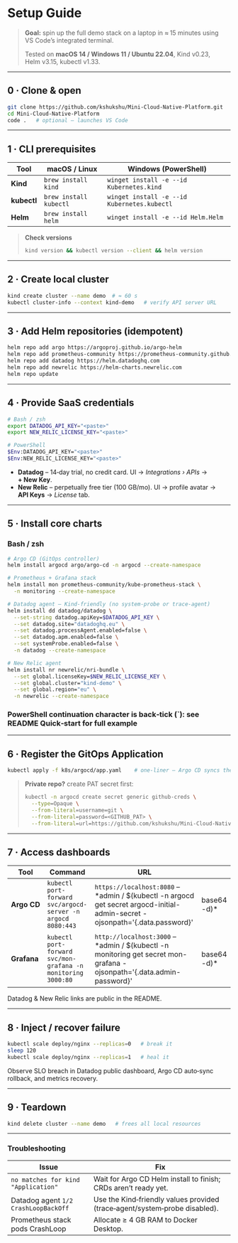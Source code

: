 # Setup Guide

> **Goal:** spin up the full demo stack on a laptop in ≈ 15 minutes using VS Code’s integrated terminal.
>
> Tested on **macOS 14 / Windows 11 / Ubuntu 22.04**, Kind v0.23, Helm v3.15, kubectl v1.33.

---

## 0 · Clone & open

```bash
git clone https://github.com/kshukshu/Mini-Cloud-Native-Platform.git
cd Mini-Cloud-Native-Platform
code .   # optional – launches VS Code
```

---

## 1 · CLI prerequisites

| Tool        | macOS / Linux          | Windows (PowerShell)                        |
| ----------- | ---------------------- | ------------------------------------------- |
| **Kind**    | `brew install kind`    | `winget install -e --id Kubernetes.kind`    |
| **kubectl** | `brew install kubectl` | `winget install -e --id Kubernetes.kubectl` |
| **Helm**    | `brew install helm`    | `winget install -e --id Helm.Helm`          |

> **Check versions**
>
> ```bash
> kind version && kubectl version --client && helm version
> ```

---

## 2 · Create local cluster

```bash
kind create cluster --name demo  # ≈ 60 s
kubectl cluster-info --context kind-demo   # verify API server URL
```

---

## 3 · Add Helm repositories (idempotent)

```bash
helm repo add argo https://argoproj.github.io/argo-helm
helm repo add prometheus-community https://prometheus-community.github.io/helm-charts
helm repo add datadog https://helm.datadoghq.com
helm repo add newrelic https://helm-charts.newrelic.com
helm repo update
```

---

## 4 · Provide SaaS credentials

```bash
# Bash / zsh
export DATADOG_API_KEY="<paste>"
export NEW_RELIC_LICENSE_KEY="<paste>"

# PowerShell
$Env:DATADOG_API_KEY="<paste>"
$Env:NEW_RELIC_LICENSE_KEY="<paste>"
```

* **Datadog** – 14‑day trial, no credit card. UI → *Integrations › APIs* → **+ New Key**.
* **New Relic** – perpetually free tier (100 GB/mo). UI → profile avatar → **API Keys** → *License* tab.

---

## 5 · Install core charts

### Bash / zsh

```bash
# Argo CD (GitOps controller)
helm install argocd argo/argo-cd -n argocd --create-namespace

# Prometheus + Grafana stack
helm install mon prometheus-community/kube-prometheus-stack \
  -n monitoring --create-namespace

# Datadog agent – Kind‑friendly (no system‑probe or trace‑agent)
helm install dd datadog/datadog \
  --set-string datadog.apiKey=$DATADOG_API_KEY \
  --set datadog.site="datadoghq.eu" \
  --set datadog.processAgent.enabled=false \
  --set datadog.apm.enabled=false \
  --set systemProbe.enabled=false \
  -n datadog --create-namespace

# New Relic agent
helm install nr newrelic/nri-bundle \
  --set global.licenseKey=$NEW_RELIC_LICENSE_KEY \
  --set global.cluster="kind-demo" \
  --set global.region="eu" \
  -n newrelic --create-namespace
```

### PowerShell continuation character is back‑tick (\`): see README Quick‑start for full example

---

## 6 · Register the GitOps Application

```bash
kubectl apply -f k8s/argocd/app.yaml    # one‑liner – Argo CD syncs the rest
```

> **Private repo?** create PAT secret first:
>
> ```bash
> kubectl -n argocd create secret generic github-creds \
>   --type=Opaque \
>   --from-literal=username=git \
>   --from-literal=password=<GITHUB_PAT> \
>   --from-literal=url=https://github.com/kshukshu/Mini-Cloud-Native-Platform.git
> ```

---

## 7 · Access dashboards

| Tool        | Command                                                      | URL                                                                                                                            |              |
| ----------- | ------------------------------------------------------------ | ------------------------------------------------------------------------------------------------------------------------------ | ------------ |
| **Argo CD** | `kubectl port-forward svc/argocd-server -n argocd 8080:443`  | `https://localhost:8080` – \*admin / \$(kubectl -n argocd get secret argocd-initial-admin-secret -ojsonpath='{.data.password}' | base64 -d)\* |
| **Grafana** | `kubectl port-forward svc/mon-grafana -n monitoring 3000:80` | `http://localhost:3000` – \*admin / \$(kubectl -n monitoring get secret mon-grafana -ojsonpath='{.data.admin-password}'        | base64 -d)\* |

Datadog & New Relic links are public in the README.

---

## 8 · Inject / recover failure

```bash
kubectl scale deploy/nginx --replicas=0   # break it
sleep 120
kubectl scale deploy/nginx --replicas=1   # heal it
```

Observe SLO breach in Datadog public dashboard, Argo CD auto‑sync rollback, and metrics recovery.

---

## 9 · Teardown

```bash
kind delete cluster --name demo   # frees all local resources
```

---

### Troubleshooting

| Issue                                | Fix                                                                        |
| ------------------------------------ | -------------------------------------------------------------------------- |
| `no matches for kind "Application"`  | Wait for Argo CD Helm install to finish; CRDs aren’t ready yet.            |
| Datadog agent `1/2 CrashLoopBackOff` | Use the Kind‑friendly values provided (trace‑agent/system‑probe disabled). |
| Prometheus stack pods CrashLoop      | Allocate ≥ 4 GB RAM to Docker Desktop.                                     |
